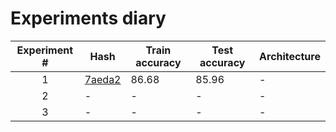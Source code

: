 # Experiments diary

| Experiment # | Hash | Train accuracy | Test accuracy | Architecture |
| :----------: | ---- | -------------- | ------------- | ------------ |
| 1 | [7aeda2](https://github.com/iavasiljeva/siamese-networks-hse-2017/blob/a7aeda2d6cf4e60970540839ada62bdccdd258ff/sketch.ipynb) | 86.68 | 85.96 | - |
| 2 | -      |   - | - | - |
| 3 | -      |   - | - | - |